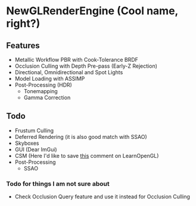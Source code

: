 <!--- https://github.com/adam-p/markdown-here/wiki/Markdown-Cheatsheet#headers -->
# NewGLRenderEngine (Cool name, right?)

## Features
* Metallic Workflow PBR with Cook-Tolerance BRDF
* Occlusion Culling with Depth Pre-pass (Early-Z Rejection)
* Directional, Omnidirectional and Spot Lights
* Model Loading with ASSIMP
* Post-Processing (HDR)
	* Tonemapping
	* Gamma Correction

## Todo
* Frustum Culling
* Deferred Rendering (it is also good match with SSAO)
* Skyboxes
* GUI (Dear ImGui)
* CSM (Here I'd like to save [this](https://disqus.com/by/disqus_XCUOEk9iLH/?) comment on LearnOpenGL)
* Post-Processing
	* SSAO
	
### Todo for things I am not sure about
* Check Occlusion Query feature and use it instead for Occlusion Culling

<!---
## Passes (I have to minimize them, and there will be a lot more)
* Depth Pre-pass
* PBR Pass
* Gradient Skybox Pass (It is ugly but better than nothing)
* Post-Processing pass (all previous passes were rendered on an HDR framebuffer)
-->